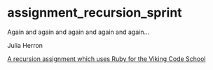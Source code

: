 # assignment_recursion_sprint
Again and again and again and again and again...

Julia Herron

[A recursion assignment which uses Ruby for the Viking Code School](http://www.vikingcodeschool.com)
